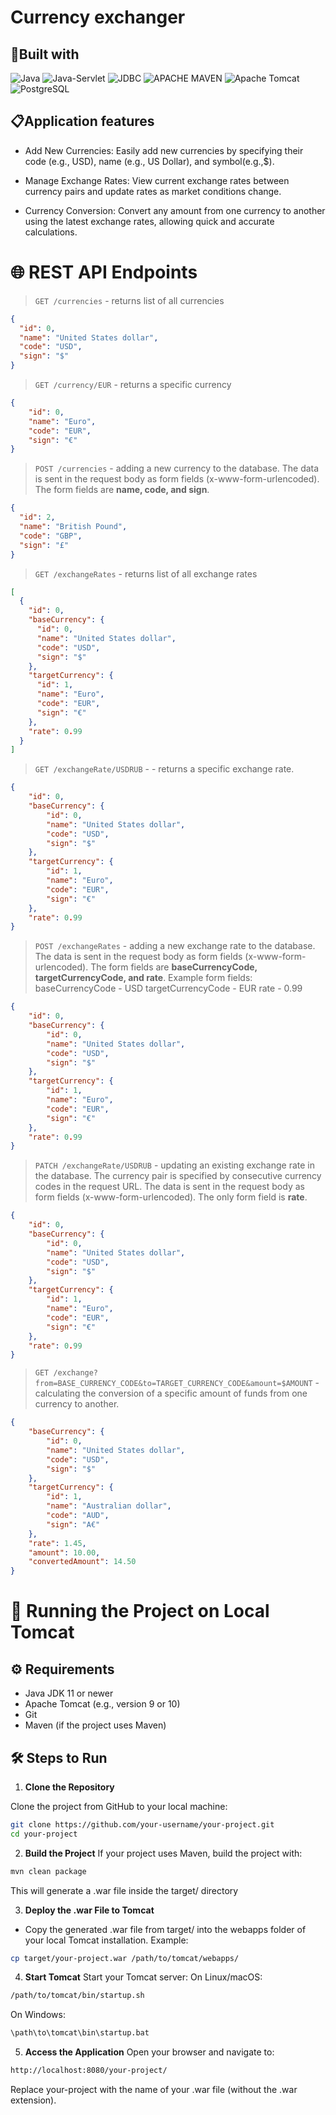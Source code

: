 # Currency exchanger

## 🧱Built with
![Java](https://img.shields.io/badge/java-%23ED8B00.svg?style=for-the-badge&logo=openjdk&logoColor=white) ![Java-Servlet](https://img.shields.io/badge/Java%20SERVLET-003545?style=for-the-badge&logo=openjdk&logoColor=white) ![JDBC](https://img.shields.io/badge/JDBC-59666C?style=for-the-badge&logo=Hibernate&logoColor=white)  ![APACHE MAVEN](https://img.shields.io/badge/Apache%20Maven-blue?style=for-the-badge&logo=apachemaven&logoSize=auto&color=%23C71A36) ![Apache Tomcat](https://img.shields.io/badge/apache%20tomcat-%23F8DC75.svg?style=for-the-badge&logo=apache-tomcat&logoColor=black) ![PostgreSQL](https://img.shields.io/badge/PostgreSQL-blue?style=for-the-badge&logo=postgresql&logoColor=white)

## 📋Application features 
* Add New Currencies: Easily add new currencies by specifying their code (e.g., USD), name (e.g., US Dollar), and symbol(e.g.,$).

* Manage Exchange Rates: View current exchange rates between currency pairs and update rates as market conditions change.

* Currency Conversion: Convert any amount from one currency to another using the latest exchange rates, allowing quick and accurate calculations.

# 🌐 REST API Endpoints
>`GET /currencies` - returns list of all currencies

```json
{
  "id": 0,
  "name": "United States dollar",
  "code": "USD",
  "sign": "$"
}
```

>`GET /currency/EUR` - returns a specific currency
```json
{
    "id": 0,
    "name": "Euro",
    "code": "EUR",
    "sign": "€"
}
```
>`POST /currencies` - adding a new currency to the database.
The data is sent in the request body as form fields (x-www-form-urlencoded). The form fields are **name, code, and sign**.
```json
{
  "id": 2,
  "name": "British Pound",
  "code": "GBP",
  "sign": "£"
}
```
>`GET /exchangeRates` - returns list of all exchange rates
```json
[
  {
    "id": 0,
    "baseCurrency": {
      "id": 0,
      "name": "United States dollar",
      "code": "USD",
      "sign": "$"
    },
    "targetCurrency": {
      "id": 1,
      "name": "Euro",
      "code": "EUR",
      "sign": "€"
    },
    "rate": 0.99
  }
]
```
>`GET /exchangeRate/USDRUB` - - returns a specific exchange rate.
```json
{
    "id": 0,
    "baseCurrency": {
        "id": 0,
        "name": "United States dollar",
        "code": "USD",
        "sign": "$"
    },
    "targetCurrency": {
        "id": 1,
        "name": "Euro",
        "code": "EUR",
        "sign": "€"
    },
    "rate": 0.99
}
```
>`POST /exchangeRates` - adding a new exchange rate to the database.
>The data is sent in the request body as form fields (x-www-form-urlencoded). The form fields are **baseCurrencyCode, targetCurrencyCode, and rate**.
>Example form fields:
>baseCurrencyCode - USD
>targetCurrencyCode - EUR
>rate - 0.99
```json
{
    "id": 0,
    "baseCurrency": {
        "id": 0,
        "name": "United States dollar",
        "code": "USD",
        "sign": "$"
    },
    "targetCurrency": {
        "id": 1,
        "name": "Euro",
        "code": "EUR",
        "sign": "€"
    },
    "rate": 0.99
}
```
>`PATCH /exchangeRate/USDRUB` -  updating an existing exchange rate in the database.
>The currency pair is specified by consecutive currency codes in the request URL. The data is sent in the request body as form fields (x-www-form-urlencoded).
>The only form field is **rate**.
```json
{
    "id": 0,
    "baseCurrency": {
        "id": 0,
        "name": "United States dollar",
        "code": "USD",
        "sign": "$"
    },
    "targetCurrency": {
        "id": 1,
        "name": "Euro",
        "code": "EUR",
        "sign": "€"
    },
    "rate": 0.99
}
```
>`GET /exchange?from=BASE_CURRENCY_CODE&to=TARGET_CURRENCY_CODE&amount=$AMOUNT` - calculating the conversion of a specific amount of funds from one currency to another.
```json
{
    "baseCurrency": {
        "id": 0,
        "name": "United States dollar",
        "code": "USD",
        "sign": "$"
    },
    "targetCurrency": {
        "id": 1,
        "name": "Australian dollar",
        "code": "AUD",
        "sign": "A€"
    },
    "rate": 1.45,
    "amount": 10.00,
    "convertedAmount": 14.50
}
```
# 🚀 Running the Project on Local Tomcat
## ⚙️ Requirements
* Java JDK 11 or newer
* Apache Tomcat (e.g., version 9 or 10)
* Git
* Maven (if the project uses Maven)

## 🛠️ Steps to Run
1. **Clone the Repository**

Clone the project from GitHub to your local machine:
```bash
git clone https://github.com/your-username/your-project.git
cd your-project
```

2. **Build the Project**
If your project uses Maven, build the project with:
```bash
mvn clean package
```
This will generate a .war file inside the target/ directory

3. **Deploy the .war File to Tomcat**
* Copy the generated .war file from target/ into the webapps folder of your local Tomcat installation.
Example:
```bash
cp target/your-project.war /path/to/tomcat/webapps/
```
4. **Start Tomcat**
Start your Tomcat server:
On Linux/macOS:
```bash
/path/to/tomcat/bin/startup.sh
```
On Windows:
```bash
\path\to\tomcat\bin\startup.bat
```
5. **Access the Application**
Open your browser and navigate to:
```bash
http://localhost:8080/your-project/
```
Replace your-project with the name of your .war file (without the .war extension).

